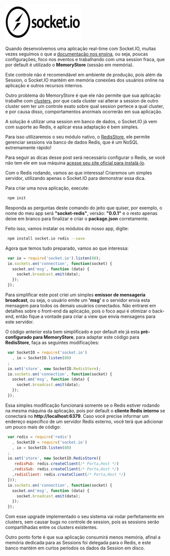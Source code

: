 ![Compartilhando Session entre Express e Socket.IO](/images/socket-io.jpg "Socket.IO com Redis")

Quando desenvolvemos uma aplicação real-time com Socket.IO, muitas vezes seguimos o que a [documentação nos ensina](http://socket.io/#how-to-use), ou seja, poucas configurações, foco nos eventos e trabalhando com uma session fraca, que por default é utilizado o **MemoryStore** (sessão em memória).

Este controle não é recomendável em ambiente de produção, pois além da Session, o Socket.IO mantém em memória conexões dos usuários online na aplicação e outros recursos internos.

Outro problema do MemoryStore é que ele não permite que sua aplicação trabalhe com [clusters](http://nodejs.org/api/cluster.html), por que cada cluster vai alterar a session de outro cluster sem ter um controle exato sobre qual session pertece a qual cluster, e por causa disso, comportamentos anormais ocorrerão em sua aplicação.

A solução é utilizar uma session em banco de dados, o Socket.IO já vem com suporte ao Redis, e aplicar essa adaptação é bem simples.

Para isso utilizaremos o seu módulo nativo, o [RedisStore](https://github.com/LearnBoost/Socket.IO/wiki/Configuring-Socket.IO), ele permite gerenciar sessions via banco de dados Redis, que é um NoSQL extremamente rápido!

Para seguir as dicas desse post será necessário configurar o Redis, se você não tem ele em sua máquina [acesse seu site oficial para instalá-lo](http://redis.io/).

Com o Redis rodando, vamos ao que interessa! Criaremos um simples servidor, utilizando apenas o Socket.IO para demonstrar essa dica.

Para criar uma nova aplicação, execute:

``` bash
 npm init
``` 

Responda as perguntas deste comando do jeito que quiser, por exemplo, o nome do meu app será **"socket-redis"**, versão: **"0.0.1"** e o resto apenas deixe em branco para finalizar e criar o **package.json** corretamente.

Feito isso, vamos instalar os módulos do nosso app, digite:

``` bash
 npm install socket.io redis --save
``` 

Agora que temos tudo preparado, vamos ao que interessa:

``` javascript
 var io = require('socket.io').listen(80);
 io.sockets.on('connection', function(socket) {
   socket.on('msg', function (data) {
     socket.broadcast.emit(data);
   });
 });
``` 

Para simplificar este post criei um simples **emissor de mensageria broadcast**, ou seja, o usuário emite um **'msg'** e o servidor envia esta mensagem para todos os demais usuários conectados.
Não entrarei em detalhes sobre o front-end da aplicação, pois o foco aqui é otimizar o back-end, então fique a vontade para criar a view que envia mensagens para este servidor.

O código anterior esta bem simplificado e por default ele já esta **pré-configurado para MemoryStore**, para adaptar este código para **RedisStore**, faça as seguintes modificações:

``` javascript
 var SocketIO = require('socket.io')
   , io = SocketIO.listen(80)
 ;
 io.set('store', new SocketIO.RedisStore);
 io.sockets.on('connection', function(socket) {
   socket.on('msg', function (data) {
     socket.broadcast.emit(data);
   });
 });
``` 

Essa simples modificação funcionará somente se o Redis estiver rodando na mesma máquina da aplicação, pois por default o **cliente Redis interno** se conectará no **http://localhost:6379**.
Caso você precise informar um endereço específico de um servidor Redis externo, você terá que adicionar um pouco mais de código:

``` javascript
 var redis = require('redis')
   , SocketIO = require('socket.io')
   , io = SocketIO.listen(80)
 ;
 io.set('store', new SocketIO.RedisStore({
    redisPub: redis.createClient(/* Porta,Host */)
   ,redisSub: redis.createClient(/* Porta,Host */)
   ,redisClient: redis.createClient(/* Porta,Host */)
 }));
 io.sockets.on('connection', function(socket) {
   socket.on('msg', function (data) {
     socket.broadcast.emit(data);
   });
 });
``` 

Com esse upgrade implementado o seu sistema vai rodar perfeitamente em clusters, sem causar bugs no controle de session, pois as sessions serão compartilhadas entre os clusters existentes.

Outro ponto forte é que sua aplicação consumirá menos memória, afinal a memória dedicada para as Sessions foi delegada para o Redis, e este banco mantém em curtos períodos os dados da Session em disco.